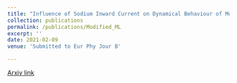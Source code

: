 ```yaml
---
title: "Influence of Sodium Inward Current on Dynamical Behaviour of Modified Morris-Lecar Model"
collection: publications
permalink: /publications/Modified_ML
excerpt: ''
date: 2021-02-09
venue: 'Submitted to Eur Phy Jour B'

---
```


[Arxiv link](https://arxiv.org/pdf/2009.06979.pdf)


